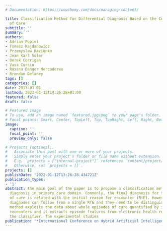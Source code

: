 ```yaml
---
# Documentation: https://wowchemy.com/docs/managing-content/

title: Classification Method for Differential Diagnosis Based on the Course of Episode
  of Care
subtitle: ''
summary: ''
authors:
- Adrian Popiel
- Tomasz Kajdanowicz
- Przemyslaw Kazienko
- Jean Karl Soler
- Derek Corrigan
- Vasa Curcin
- Roxana Danger Mercaderes
- Brendan Delaney
tags: []
categories: []
date: 2013-01-01
lastmod: 2022-01-12T14:26:28+01:00
featured: false
draft: false

# Featured image
# To use, add an image named `featured.jpg/png` to your page's folder.
# Focal points: Smart, Center, TopLeft, Top, TopRight, Left, Right, BottomLeft, Bottom, BottomRight.
image:
  caption: ''
  focal_point: ''
  preview_only: false

# Projects (optional).
#   Associate this post with one or more of your projects.
#   Simply enter your project's folder or file name without extension.
#   E.g. `projects = ["internal-project"]` references `content/project/deep-learning/index.md`.
#   Otherwise, set `projects = []`.
projects: []
publishDate: '2022-01-12T13:26:28.434721Z'
publication_types:
- '1'
abstract: The main goal of the paper is to propose a classification method for differential
  diagnosis in primary care domain. Commonly, the final diagnosis for the episode
  of care is related with the initial reason for encounter (RfE). However, many distinct
  diagnoses can follow from a single RfE and they need to be distinguished. The new
  method exploits the data about whole episodes of care quantified by individual patients'
  encounters and it extracts episode features from electronic health record to learn
  the classifier. The experimental studies
publication: '*International Conference on Hybrid Artificial Intelligence Systems*'
---
```

